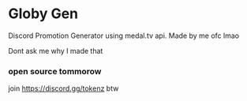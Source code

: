 # Globy Gen
Discord Promotion Generator using medal.tv api.
Made by me ofc lmao

Dont ask me why I made that

### open source tommorow
join https://discord.gg/tokenz btw
